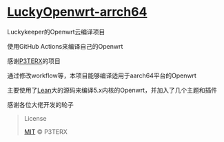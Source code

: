 # [LuckyOpenwrt-arrch64](https://github.com/luckykeeper/LuckyOpenwrt-arrch64)

Luckykeeper的Openwrt云编译项目

使用GitHub Actions来编译自己的Openwrt

感谢[P3TERX](https://github.com/P3TERX/Actions-OpenWrt)的项目

通过修改workflow等，本项目能够编译适用于aarch64平台的Openwrt

主要使用了[Lean](https://github.com/coolsnowwolf/lede)大的源码来编译5.x内核的Openwrt，并加入了几个主题和插件

感谢各位大佬开发的轮子

> License
>
> [MIT](https://github.com/P3TERX/Actions-OpenWrt/blob/main/LICENSE) © P3TERX
